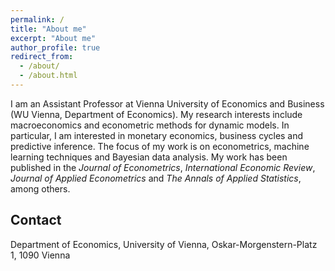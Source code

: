 ```yaml
---
permalink: /
title: "About me"
excerpt: "About me"
author_profile: true
redirect_from: 
  - /about/
  - /about.html
---
```


I am an Assistant Professor at Vienna University of Economics and Business (WU Vienna, Department of Economics). My research interests include macroeconomics and econometric methods for dynamic models. In particular, I am interested in monetary economics, business cycles and predictive inference. The focus of my work is on econometrics, machine learning techniques and Bayesian data analysis. My work has been published in the _Journal of Econometrics_, _International Economic Review_, _Journal of Applied Econometrics_ and _The Annals of Applied Statistics_, among others.

Contact
-----
Department of Economics, University of Vienna, Oskar-Morgenstern-Platz 1, 1090 Vienna
